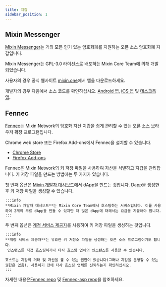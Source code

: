 ```yaml
---
title: 지갑
sidebar_position: 1
---
```


## Mixin Messenger

[Mixin Messenger](https://mixin.one/messenger)는 거의 모든 인기 있는 암호화폐를 지원하는 오픈 소스 암호화폐 지갑입니다.

Mixin Messenger는 GPL-3.0 라이선스로 배포하는 Mixin Core Team에 의해 개발되었습니다.

사용자의 경우 공식 웹사이트 [mixin.one](https://mixin.one/messenger)에서 앱을 다운로드하세요.

개발자의 경우 다음에서 소스 코드를 확인하십시오. [Android 앱](https://github.com/MixinNetwork/android-app), [iOS 앱](https://github.com/MixinNetwork/ios-app) 및 [데스크톱 앱](https://github.com/MixinNetwork/desktop-app).


## Fennec


[Fennec](https://github.com/fox-one/fennec)는 Mixin Network의 암호화 자산 지갑을 쉽게 관리할 수 있는 오픈 소스 브라우저 확장 프로그램입니다.

Chrome web store 또는 Firefox Add-ons에서 Fennec을 설치할 수 있습니다.

- [Chrome Store](https://chrome.google.com/webstore/detail/fennec/eincngenkhohbbfpkohipekcmnkfamjp)
- [Firefox Add-ons](https://addons.mozilla.org/en-US/firefox/addon/fennec/)

Fennec은 Mixin Network의 키 저장 파일을 사용하여 자산을 식별하고 지갑을 관리합니다. 키 저장 파일을 만드는 방법에는 두 가지가 있습니다.

첫 번째 옵션은 [Mixin 개발자 대시보드](https://developers.mixin.one/dashboard)에서 dApp을 만드는 것입니다. Dapp을 생성한 후 키 저장 파일을 생성할 수 있습니다.

````mdx-code-block
:::info
**Mixin 개발자 대시보드**는 Mixin Core Team에서 호스팅하는 서비스입니다. 이를 사용하여 2개의 무료 dApp을 만들 수 있지만 더 많은 dApp에 대해서는 요금을 지불해야 합니다.
:::
````

두 번째 옵션은 [계정 서비스 제공자](https://github.com/fox-one/fennec-asp)를 사용하여 키 저장 파일을 생성하는 것입니다.

```mdx-code-block
:::info
**계정 서비스 제공자**는 유효한 키 저장소 파일을 생성하는 오픈 소스 프로그램이기도 합니다.
 인스턴스를 직접 호스팅하거나 타사 호스팅 업체의 인스턴스를 사용할 수 있습니다.

호스트는 지갑의 거래 및 자산을 볼 수 있는 권한이 있습니다(그러나 지갑을 운영할 수 있는 권한은 없음). 사용하기 전에 타사 호스팅 업체를 신뢰하는지 확인하십시오.
:::
```

자세한 내용은[Fennec repo](https://github.com/fox-one/fennec) 및 [Fennec-asp repo](https://github.com/fox-one/fennec-asp)을 참조하세요.